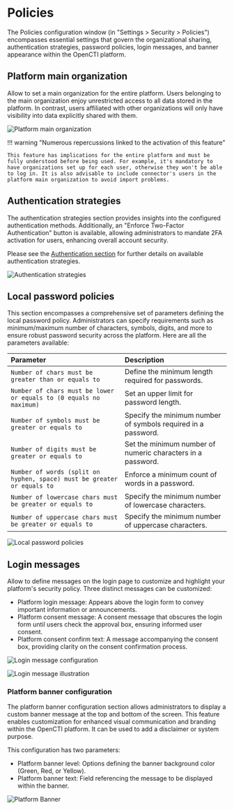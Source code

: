 # Policies

The Policies configuration window (in "Settings > Security > Policies") encompasses essential settings that govern the organizational sharing, authentication strategies, password policies, login messages, and banner appearance within the OpenCTI platform.


## Platform main organization

Allow to set a main organization for the entire platform. Users belonging to the main organization enjoy unrestricted access to all data stored in the platform. In contrast, users affiliated with other organizations will only have visibility into data explicitly shared with them.

![Platform main organization](./assets/platform-main-organization.png)


!!! warning "Numerous repercussions linked to the activation of this feature"

    This feature has implications for the entire platform and must be fully understood before being used. For example, it's mandatory to have organizations set up for each user, otherwise they won't be able to log in. It is also advisable to include connector's users in the platform main organization to avoid import problems.

## Authentication strategies

The authentication strategies section provides insights into the configured authentication methods. Additionally, an "Enforce Two-Factor Authentication" button is available, allowing administrators to mandate 2FA activation for users, enhancing overall account security.

Please see the [Authentication section](../deployment/authentication.md) for further details on available authentication strategies.

![Authentication strategies](./assets/authentication-strategies.png)


## Local password policies

This section encompasses a comprehensive set of parameters defining the local password policy. Administrators can specify requirements such as minimum/maximum number of characters, symbols, digits, and more to ensure robust password security across the platform. Here are all the parameters available:

| Parameter                                                               | Description                                                   |
|:------------------------------------------------------------------------|:--------------------------------------------------------------|
| `Number of chars must be greater than or equals to`                     | Define the minimum length required for passwords.             |
| `Number of chars must be lower or equals to (0 equals no maximum)`      | Set an upper limit for password length.                       |
| `Number of symbols must be greater or equals to`                        | Specify the minimum number of symbols required in a password. |
| `Number of digits must be greater or equals to`                         | Set the minimum number of numeric characters in a password.   |
| `Number of words (split on hyphen, space) must be greater or equals to` | Enforce a minimum count of words in a password.               |
| `Number of lowercase chars must be greater or equals to`                | Specify the minimum number of lowercase characters.           |
| `Number of uppercase chars must be greater or equals to`                | Specify the minimum number of uppercase characters.           |

![Local password policies](./assets/local-password-policies.png)


## Login messages

Allow to define messages on the login page to customize and highlight your platform's security policy. Three distinct messages can be customized:

- Platform login message: Appears above the login form to convey important information or announcements.
- Platform consent message: A consent message that obscures the login form until users check the approval box, ensuring informed user consent.
- Platform consent confirm text: A message accompanying the consent box, providing clarity on the consent confirmation process.

![Login message configuration](./assets/login-message-configuration.png)

![Login message illustration](./assets/login-message-illustration.png)


### Platform banner configuration

The platform banner configuration section allows administrators to display a custom banner message at the top and bottom of the screen. This feature enables customization for enhanced visual communication and branding within the OpenCTI platform. It can be used to add a disclaimer or system purpose.

This configuration has two parameters:

- Platform banner level: Options defining the banner background color (Green, Red, or Yellow).
- Platform banner text: Field referencing the message to be displayed within the banner.

![Platform Banner](./assets/platform_banner.png)
